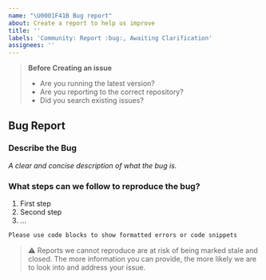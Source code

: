 ```yaml
---
name: "\U0001F41B Bug report"
about: Create a report to help us improve
title: ''
labels: 'Community: Report :bug:, Awaiting Clarification'
assignees: ''
---
```


> **Before Creating an issue**
>
> - Are you running the latest version?
> - Are you reporting to the correct repository?
> - Did you search existing issues?

## Bug Report

### Describe the Bug

_A clear and concise description of what the bug is._

### What steps can we follow to reproduce the bug?

1. First step
2. Second step
3. ...

```js
Please use code blocks to show formatted errors or code snippets
```

> :warning: Reports we cannot reproduce are at risk of being marked stale and
> closed. The more information you can provide, the more likely we are to look
> into and address your issue.

